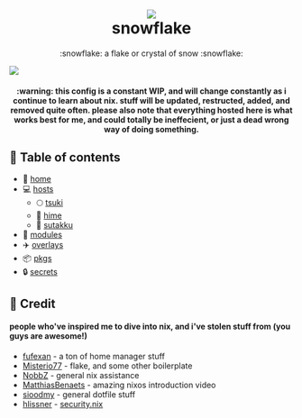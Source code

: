 <h1 align="center">
<img src="https://files.catbox.moe/vfk7m7.png"></img> <br>
snowflake
</h1>
<p align="center">:snowflake: a flake or crystal of snow :snowflake:</p>
<img src="https://files.catbox.moe/hqpr0u.png"></img>
<h4 align="center">:warning: this config is a constant WIP, 
and will change constantly as i continue to learn about nix. stuff will be updated, restructed, added, and removed quite often. please also note that everything hosted here is what works best for me, and could totally be ineffecient, or just a dead wrong way of doing something.</h4>

## :open_book: Table of contents

+ :house_with_garden: [home](home)
+ :computer: [hosts](hosts)
  - :full_moon: [tsuki](hosts/tsuki)
  - :princess: [hime](hosts/hime)
  - :white_flower: [sutakku](hosts/sutakku)
+ :electric_plug: [modules](modules)
+ :airplane: [overlays](overlays)
+ :package: [pkgs](pkgs)
+ :lock: [secrets](secrets)

## :busts_in_silhouette: Credit
#### people who've inspired me to dive into nix, and i've stolen stuff from (you guys are awesome!)
+ [fufexan](https://github.com/fufexan) - a ton of home manager stuff
+ [Misterio77](https://github.com/Misterio77) - flake, and some other boilerplate
+ [NobbZ](https://github.com/NobbZ) - general nix assistance
+ [MatthiasBenaets](https://github.com/MatthiasBenaets) - amazing nixos introduction video
+ [sioodmy](https://github.com/sioodmy) - general dotfile stuff
+ [hlissner](https://github.com/hlissner) - [security.nix](modules/services/security.nix)
